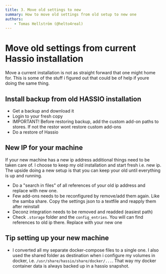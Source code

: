 ```yaml
---
title: 3. Move old settings to new
summary: How to move old settings from old setup to new one
authors:
    - Tomas Hellström (@helto4real)
---
```


# Move old settings from current Hassio installation
Move a current installation is not as straight forward that one might home for. This is some of the stuff i figured out that could be of help if youre doing the same thing.

## Install backup from old HASSIO installation
- Get a backup and download it
- Login to your fresh copy
- IMPORTANT! Before restoring backup, add the custom add-on paths to stores. If not the restor wont restore custom add-ons
- Do a restore of Hassio

## New IP for your machine
If your new machine has a new ip address additional things need to be taken care of. I choose to keep my old installation and start fresh i.e. new ip. The upside doing a new setup is that you can keep your old until everything is up and running.

- Do a "search in files" of all references of your old ip address and replace with new one.
- Few add-ons needs to be reconfigured by remove/add them again. Like the samba share. Copy the settings json to a textfile and reapply them after reinstall
- Deconz integration needs to be removed and readded (easiest path)
- Check `.storage` folder and the `config_entries`. You will can find references to old ip there. Replace with your new one

## Tip setting up your new machine
- I converted all my separate docker-compose files to a single one. I also used the shared folder as destination when i configure my volumes in docker, i.e. `/usr/share/hassio/share/docker/...`. That way my docker container data is always backed up in a hassio snapshot. 
